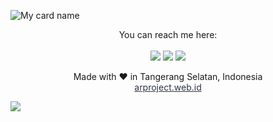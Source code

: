 ![My card name](https://cardivo-dev.vercel.app/api?name=Alfian%20Rikzandi&description=Hi,%20i%27m%20a%20full%20stack%20developer.%20Nice%20to%20meet%20you&image=https://avatars.githubusercontent.com/u/13547711?v=4&backgroundColor=%23303a52&linkedin=Alfian%20Rikzandi&github=yanchespenda&pattern=plus&colorPattern=%23black&fontColor=white&iconColor=white)

<div align="center">
  You can reach me here:<br><br>
  <a href="mailto:denydirgantara94@gmail.com" style="text-decoration: none;">
    <img src="https://img.shields.io/badge/email%20me%20here-%23EA4335?&style=for-the-badge&logo=gmail&logoColor=white"/>
  </a>
  <a href="https://t.me/KurosakiMea" style="text-decoration: none;">
    <img src="https://img.shields.io/badge/telegram-%2326A5E4?&style=for-the-badge&logo=telegram&logoColor=white"/>
  </a>
  <a href="https://www.instagram.com/interstellariii/" style="text-decoration: none;">
    <img src="https://img.shields.io/badge/instagram-%23E4405F?&style=for-the-badge&logo=instagram&logoColor=white"/>
  </a>

  Made with ♥ in Tangerang Selatan, Indonesia
  <br>
  <a href="https://arproject.web.id" style="color: #2E3440;">arproject.web.id</a>
</div>

<img src="https://github-readme-stats.vercel.app/api?username=yanchespenda&show_icons=true&theme=dark">

<!-- ### Hi there 👋 -->

<!--
**yanchespenda/yanchespenda** is a ✨ _special_ ✨ repository because its `README.md` (this file) appears on your GitHub profile.

Here are some ideas to get you started:

- 🔭 I’m currently working on ...
- 🌱 I’m currently learning ...
- 👯 I’m looking to collaborate on ...
- 🤔 I’m looking for help with ...
- 💬 Ask me about ...
- 📫 How to reach me: ...
- 😄 Pronouns: ...
- ⚡ Fun fact: ...
-->
